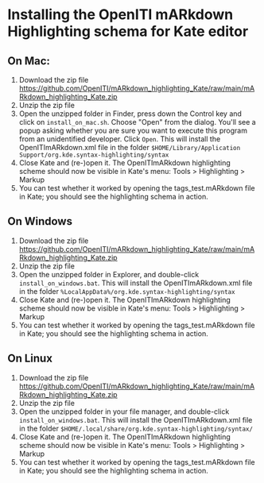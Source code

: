 # Installing the OpenITI mARkdown Highlighting schema for Kate editor

## On Mac:

1. Download the zip file https://github.com/OpenITI/mARkdown_highlighting_Kate/raw/main/mARkdown_highlighting_Kate.zip
2. Unzip the zip file
3. Open the unzipped folder in Finder, press down the Control key and click on `install_on_mac.sh`. Choose "Open" from the dialog. You'll see a popup asking whether you are sure you want to execute this program from an unidentified developer. Click `Open`. This will install the OpenITImARkdown.xml file in the folder `$HOME/Library/Application Support/org.kde.syntax-highlighting/syntax`
4. Close Kate and (re-)open it. The OpenITImARkdown highlighting scheme should now be visible in Kate's menu: Tools > Highlighting > Markup
5. You can test whether it worked by opening the tags_test.mARkdown file in Kate; you should see the highlighting schema in action. 

## On Windows

1. Download the zip file https://github.com/OpenITI/mARkdown_highlighting_Kate/raw/main/mARkdown_highlighting_Kate.zip
2. Unzip the zip file
3. Open the unzipped folder in Explorer, and double-click `install_on_windows.bat`. This will install the OpenITImARkdown.xml file in the folder `%LocalAppData%/org.kde.syntax-highlighting/syntax`
4. Close Kate and (re-)open it. The OpenITImARkdown highlighting scheme should now be visible in Kate's menu: Tools > Highlighting > Markup
5. You can test whether it worked by opening the tags_test.mARkdown file in Kate; you should see the highlighting schema in action. 

## On Linux

1. Download the zip file https://github.com/OpenITI/mARkdown_highlighting_Kate/raw/main/mARkdown_highlighting_Kate.zip
2. Unzip the zip file
3. Open the unzipped folder in your file manager, and double-click `install_on_windows.bat`. This will install the OpenITImARkdown.xml file in the folder `$HOME/.local/share/org.kde.syntax-highlighting/syntax/`
4. Close Kate and (re-)open it. The OpenITImARkdown highlighting scheme should now be visible in Kate's menu: Tools > Highlighting > Markup
5. You can test whether it worked by opening the tags_test.mARkdown file in Kate; you should see the highlighting schema in action. 

